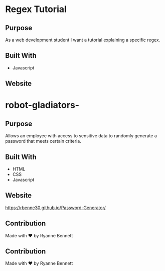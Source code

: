 
# Regex Tutorial 

## Purpose
As a web development student I want a tutorial explaining a specific regex. 
## Built With
* Javascript

## Website
# robot-gladiators-

## Purpose
Allows an employee with access to sensitive data to randomly generate a password that meets certain criteria.  

## Built With
* HTML
* CSS
* Javascript

## Website
https://rbenne30.github.io/Password-Generator/

## Contribution
Made with ❤️ by Ryanne Bennett


## Contribution
Made with ❤️ by Ryanne Bennett
